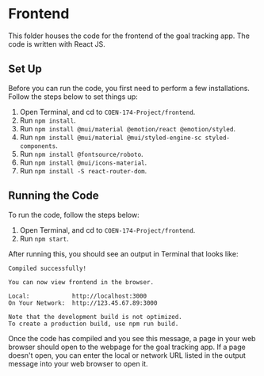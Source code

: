 # Frontend

This folder houses the code for the frontend of the goal tracking app. The code is written with React JS.

## Set Up

Before you can run the code, you first need to perform a few installations. Follow the steps below to set things up:

1. Open Terminal, and cd to `COEN-174-Project/frontend`.
2. Run `npm install`.
3. Run `npm install @mui/material @emotion/react @emotion/styled`.
4. Run `npm install @mui/material @mui/styled-engine-sc styled-components`.
5. Run `npm install @fontsource/roboto`.
6. Run `npm install @mui/icons-material`.
7. Run `npm install -S react-router-dom`.

## Running the Code

To run the code, follow the steps below:

1. Open Terminal, and cd to `COEN-174-Project/frontend`.
2. Run `npm start`.

After running this, you should see an output in Terminal that looks like:

```
Compiled successfully!

You can now view frontend in the browser.

Local:            http://localhost:3000
On Your Network:  http://123.45.67.89:3000

Note that the development build is not optimized.
To create a production build, use npm run build.
```

Once the code has compiled and you see this message, a page in your web browser should open to the webpage for the goal tracking app. If a page doesn't open, you can enter the local or network URL listed in the output message into your web browser to open it.
